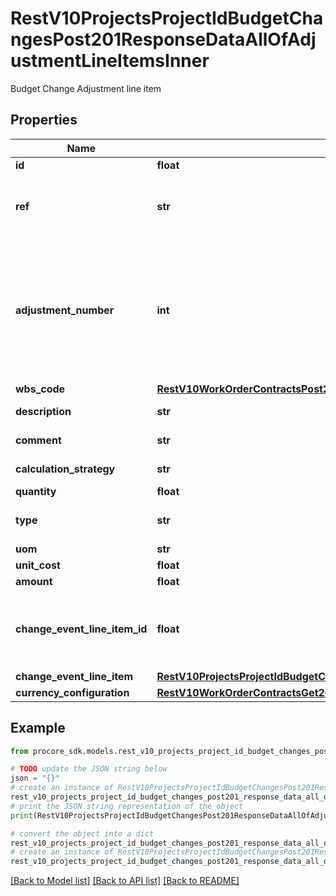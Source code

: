 # RestV10ProjectsProjectIdBudgetChangesPost201ResponseDataAllOfAdjustmentLineItemsInner

Budget Change Adjustment line item

## Properties

Name | Type | Description | Notes
------------ | ------------- | ------------- | -------------
**id** | **float** | ID of this adjustment | [optional] 
**ref** | **str** | Identifier used to map line items in the request to their respective objects or errors in the response | [optional] 
**adjustment_number** | **int** | Number of this adjustment. When creating a line item with type &#39;change_event&#39;, this is optional and it will be auto-assigned an adjustment_number. However, it is required when creating a line item with type &#39;budget_change&#39;. | [optional] 
**wbs_code** | [**RestV10WorkOrderContractsPost201ResponseLineItemsInnerWbsCode**](RestV10WorkOrderContractsPost201ResponseLineItemsInnerWbsCode.md) |  | [optional] 
**description** | **str** | Description of the adjustment | [optional] 
**comment** | **str** | Comment of the adjustment | [optional] 
**calculation_strategy** | **str** | Cost calculation strategy | [optional] 
**quantity** | **float** | Estimated cost quantity | [optional] 
**type** | **str** | used to identify type of line item. id uniqueness is guaranteed per type | [optional] 
**uom** | **str** | Unit of measure used | [optional] 
**unit_cost** | **float** | Estimated unit cost | [optional] 
**amount** | **float** | Estimated cost amount | [optional] 
**change_event_line_item_id** | **float** | ID of the associated change event line item if it exists (To be deprecated, use change_event_line_item instead) | [optional] 
**change_event_line_item** | [**RestV10ProjectsProjectIdBudgetChangesPost201ResponseDataAllOfAdjustmentLineItemsInnerChangeEventLineItem**](RestV10ProjectsProjectIdBudgetChangesPost201ResponseDataAllOfAdjustmentLineItemsInnerChangeEventLineItem.md) |  | [optional] 
**currency_configuration** | [**RestV10WorkOrderContractsGet200ResponseInnerCurrencyConfiguration**](RestV10WorkOrderContractsGet200ResponseInnerCurrencyConfiguration.md) |  | [optional] 

## Example

```python
from procore_sdk.models.rest_v10_projects_project_id_budget_changes_post201_response_data_all_of_adjustment_line_items_inner import RestV10ProjectsProjectIdBudgetChangesPost201ResponseDataAllOfAdjustmentLineItemsInner

# TODO update the JSON string below
json = "{}"
# create an instance of RestV10ProjectsProjectIdBudgetChangesPost201ResponseDataAllOfAdjustmentLineItemsInner from a JSON string
rest_v10_projects_project_id_budget_changes_post201_response_data_all_of_adjustment_line_items_inner_instance = RestV10ProjectsProjectIdBudgetChangesPost201ResponseDataAllOfAdjustmentLineItemsInner.from_json(json)
# print the JSON string representation of the object
print(RestV10ProjectsProjectIdBudgetChangesPost201ResponseDataAllOfAdjustmentLineItemsInner.to_json())

# convert the object into a dict
rest_v10_projects_project_id_budget_changes_post201_response_data_all_of_adjustment_line_items_inner_dict = rest_v10_projects_project_id_budget_changes_post201_response_data_all_of_adjustment_line_items_inner_instance.to_dict()
# create an instance of RestV10ProjectsProjectIdBudgetChangesPost201ResponseDataAllOfAdjustmentLineItemsInner from a dict
rest_v10_projects_project_id_budget_changes_post201_response_data_all_of_adjustment_line_items_inner_from_dict = RestV10ProjectsProjectIdBudgetChangesPost201ResponseDataAllOfAdjustmentLineItemsInner.from_dict(rest_v10_projects_project_id_budget_changes_post201_response_data_all_of_adjustment_line_items_inner_dict)
```
[[Back to Model list]](../README.md#documentation-for-models) [[Back to API list]](../README.md#documentation-for-api-endpoints) [[Back to README]](../README.md)


